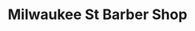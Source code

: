 ---
title: "Milwaukee St Barber Shop"
url: /milwaukee/milwaukee-st-barber-shop/
shop: hairdresser
---